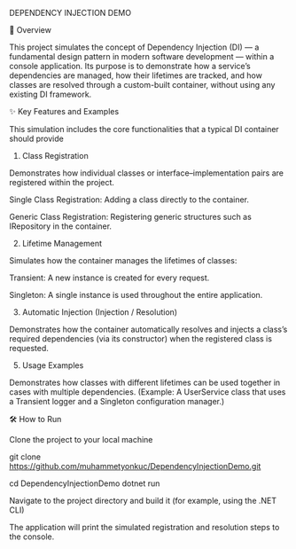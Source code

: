 DEPENDENCY INJECTION DEMO

🚀 Overview

This project simulates the concept of Dependency Injection (DI) — a fundamental design pattern in modern software development — within a console application.
Its purpose is to demonstrate how a service’s dependencies are managed, how their lifetimes are tracked, and how classes are resolved through a custom-built container, without using any existing DI framework.

✨ Key Features and Examples

This simulation includes the core functionalities that a typical DI container should provide


1. Class Registration
   
Demonstrates how individual classes or interface–implementation pairs are registered within the project.

Single Class Registration: Adding a class directly to the container.

Generic Class Registration: Registering generic structures such as IRepository<T> in the container.

2. Lifetime Management
   
Simulates how the container manages the lifetimes of classes:

Transient: A new instance is created for every request.

Singleton: A single instance is used throughout the entire application.

3.  Automatic Injection (Injection / Resolution)
   
Demonstrates how the container automatically resolves and injects a class’s required dependencies (via its constructor) when the registered class is requested.

5.  Usage Examples
   
Demonstrates how classes with different lifetimes can be used together in cases with multiple dependencies.
(Example: A UserService class that uses a Transient logger and a Singleton configuration manager.)


🛠️ How to Run

Clone the project to your local machine

git clone https://github.com/muhammetyonkuc/DependencyInjectionDemo.git


cd DependencyInjectionDemo
dotnet run


Navigate to the project directory and build it (for example, using the .NET CLI)



The application will print the simulated registration and resolution steps to the console.
